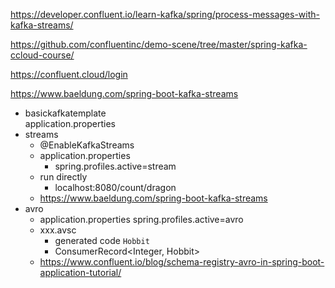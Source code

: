 https://developer.confluent.io/learn-kafka/spring/process-messages-with-kafka-streams/

https://github.com/confluentinc/demo-scene/tree/master/spring-kafka-ccloud-course/

https://confluent.cloud/login

https://www.baeldung.com/spring-boot-kafka-streams

- basickafkatemplate  
    application.properties
- streams  
    - @EnableKafkaStreams
    - application.properties
        - spring.profiles.active=stream
    - run directly
        - localhost:8080/count/dragon  
    - https://www.baeldung.com/spring-boot-kafka-streams
- avro
    - application.properties
        spring.profiles.active=avro
    - xxx.avsc
      - generated code `Hobbit`
      - ConsumerRecord<Integer, Hobbit>
    - https://www.confluent.io/blog/schema-registry-avro-in-spring-boot-application-tutorial/


